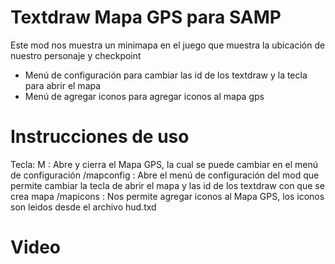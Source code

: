 # Textdraw Mapa GPS para SAMP
Este mod nos muestra un minimapa en el juego que muestra la ubicación de nuestro personaje y checkpoint

* Menú de configuración para cambiar las id de los textdraw y la tecla para abrir el mapa
* Menú de agregar iconos para agregar iconos al mapa gps

# Instrucciones de uso
Tecla: M : Abre y cierra el Mapa GPS, la cual se puede cambiar en el menú de configuración
/mapconfig : Abre el menú de configuración del mod que permite cambiar la tecla de abrir el mapa y las id de los textdraw con que se crea mapa
/mapicons : Nos permite agregar iconos al Mapa GPS, los iconos son leidos desde el archivo hud.txd

# Video
